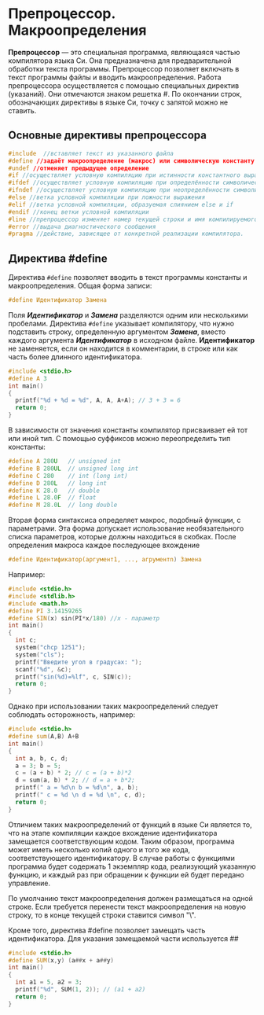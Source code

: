 # Препроцессор. Макроопределения

**Препроцессор** — это специальная программа, являющаяся частью компилятора языка Си. Она предназначена для предварительной обработки текста программы. Препроцессор позволяет включать в текст программы файлы и вводить макроопределения.
Работа препроцессора осуществляется с помощью специальных директив (указаний). Они отмечаются знаком решетка #. По окончании строк, обозначающих директивы в языке Си, точку с запятой можно не ставить.

## Основные директивы препроцессора

```c++
#include  //вставляет текст из указанного файла
#define //задаёт макроопределение (макрос) или символическую константу
#undef //отменяет предыдущее определение
#if //осуществляет условную компиляцию при истинности константного выражения
#ifdef //осуществляет условную компиляцию при определённости символической константы
#ifndef //осуществляет условную компиляцию при неопределённости символической константы
#else //ветка условной компиляции при ложности выражения
#elif //ветка условной компиляции, образуемая слиянием else и if
#endif //конец ветки условной компиляции
#line //препроцессор изменяет номер текущей строки и имя компилируемого файла
#error //выдача диагностического сообщения
#pragma //действие, зависящее от конкретной реализации компилятора.
```
## Директива #define

Директива `#define` позволяет вводить в текст программы константы и макроопределения.
Общая форма записи:
```c++
#define Идентификатор Замена
```

Поля ***Идентификатор*** и ***Замена*** разделяются одним или несколькими пробелами.
Директива `#define` указывает компилятору, что нужно подставить строку, определенную аргументом ***Замена***, вместо каждого аргумента ***Идентификатор*** в исходном файле. **Идентификатор** не заменяется, если он находится в комментарии, в строке или как часть более длинного идентификатора.

```c++
#include <stdio.h>
#define A 3
int main()
{
  printf("%d + %d = %d", A, A, A+A); // 3 + 3 = 6
  return 0;
}
```

В зависимости от значения константы компилятор присваивает ей тот или иной тип. С помощью суффиксов можно переопределить тип константы:
```c++
#define A 280U   // unsigned int
#define B 280UL  // unsigned long int
#define C 280    // int (long int)
#define D 280L   // long int
#define K 28.0   // double
#define L 28.0F  // float
#define M 28.0L  // long double
```

Вторая форма синтаксиса определяет макрос, подобный функции, с параметрами. Эта форма допускает использование необязательного списка параметров, которые должны находиться в скобках. После определения макроса каждое последующее вхождение
```c++
#define Идентификатор(аргумент1, ..., агрументn) Замена
```
Например:
```c++
#include <stdio.h>
#include <stdlib.h>
#include <math.h>
#define PI 3.14159265
#define SIN(x) sin(PI*x/180) //x - параметр
int main()
{
  int c;
  system("chcp 1251");
  system("cls");
  printf("Введите угол в градусах: ");
  scanf("%d", &c);
  printf("sin(%d)=%lf", c, SIN(c));
  return 0;
}
```

Однако при использовании таких макроопределений следует соблюдать осторожность, например:
```c++
#include <stdio.h>
#define sum(A,B) A+B
int main()
{
  int a, b, c, d;
  a = 3; b = 5;
  c = (a + b) * 2; // c = (a + b)*2
  d = sum(a, b) * 2; // d = a + b*2;
  printf(" a = %d\n b = %d\n", a, b);
  printf(" c = %d \n d = %d \n", c, d);
  return 0;
}
```
Отличием таких макроопределений от функций в языке Си является то, что на этапе компиляции каждое вхождение идентификатора замещается соответствующим кодом. Таким образом, программа может иметь несколько копий одного и того же кода, соответствующего идентификатору. В случае работы с функциями программа будет содержать 1 экземпляр кода, реализующий указанную функцию, и каждый раз при обращении к функции ей будет передано управление.

По умолчанию текст макроопределения должен размещаться на одной строке. Если требуется перенести текст макроопределения на новую строку, то в конце текущей строки ставится символ "\\\".

Кроме того, директива #define позволяет замещать часть идентификатора. Для указания замещаемой части используется ##

```c++
#include <stdio.h>
#define SUM(x,y) (a##x + a##y)
int main()
{
  int a1 = 5, a2 = 3;
  printf("%d", SUM(1, 2)); // (a1 + a2)
  return 0;
}
```
